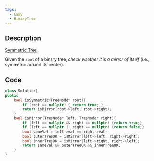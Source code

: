 ```yaml
---
tags:
  - Easy
  - BinaryTree
---
```


## Description
[Symmetric Tree](https://leetcode.com/problems/univalued-binary-tree/description/)

Given the `root` of a binary tree, _check whether it is a mirror of itself_ (i.e., symmetric around its center).

## Code
```cpp
class Solution{
public: 
	bool isSymmetric(TreeNode* root){
		if (root == nullptr) { return true; }
		return isMirror(root->left, root->right);
	}
	bool isMirror(TreeNode* left, TreeNode* right){
		if (left == nullptr && right == nullptr) {return true;}
		if (left == nullptr || right == nullptr) {return false;}
		bool sameVal = left->val == right->val;
		bool outerTreeOK = isMirror(left->left, right->right);
		bool innerTreeOK = isMirror(left->right, right->left);
		return sameVal && outerTreeOK && innerTreeOK;
	}
}
```